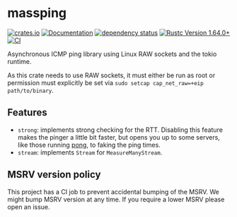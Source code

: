# massping

[![crates.io](https://img.shields.io/crates/v/massping.svg)](https://crates.io/crates/massping)
[![Documentation](https://docs.rs/massping/badge.svg)](https://docs.rs/massping)
[![dependency status](https://deps.rs/crate/massping/0.3.2/status.svg)](https://deps.rs/crate/massping/0.3.2)
[![Rustc Version 1.64.0+](https://img.shields.io/badge/rustc-1.64.0+-lightgray.svg)](https://forge.rust-lang.org/)
[![CI](https://github.com/M4SS-Code/massping/actions/workflows/ci.yml/badge.svg)](https://github.com/M4SS-Code/massping/actions/workflows/ci.yml)

Asynchronous ICMP ping library using Linux RAW sockets and the
tokio runtime.

As this crate needs to use RAW sockets, it must either be run as root
or permission must explicitly be set via
`sudo setcap cap_net_raw=+eip path/to/binary`.

## Features

* `strong`: implements strong checking for the RTT. Disabling this
            feature makes the pinger a little bit faster, but opens
            you up to some servers, like those running [pong][ping],
            to faking the ping times.
* `stream`: implements `Stream` for `MeasureManyStream`.

## MSRV version policy

This project has a CI job to prevent accidental bumping of the MSRV.
We might bump MSRV version at any time. If you require a lower MSRV
please open an issue.

[ping]: https://github.com/m-ou-se/pong
